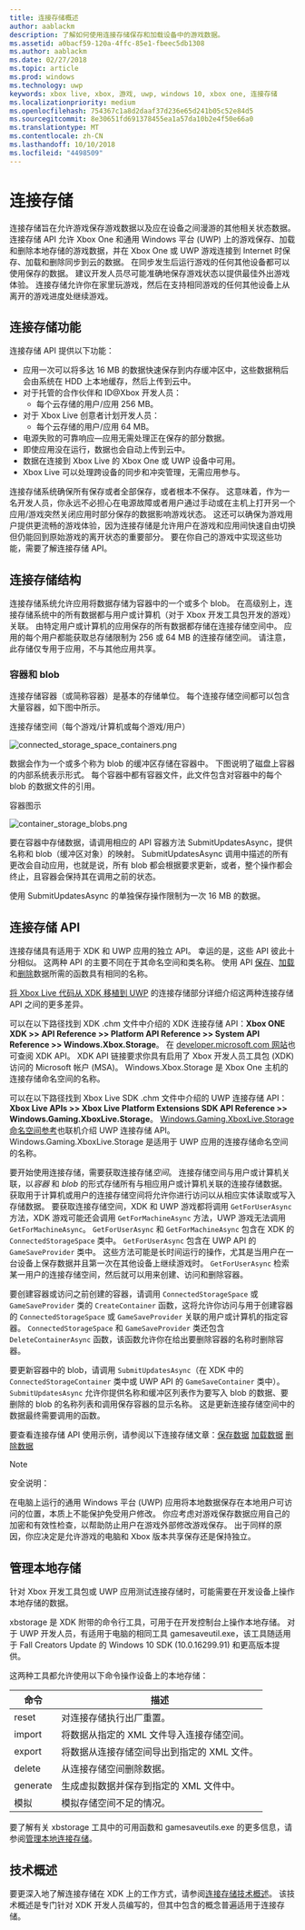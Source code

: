 ```yaml
---
title: 连接存储概述
author: aablackm
description: 了解如何使用连接存储保存和加载设备中的游戏数据。
ms.assetid: a0bacf59-120a-4ffc-85e1-fbeec5db1308
ms.author: aablackm
ms.date: 02/27/2018
ms.topic: article
ms.prod: windows
ms.technology: uwp
keywords: xbox live, xbox, 游戏, uwp, windows 10, xbox one, 连接存储
ms.localizationpriority: medium
ms.openlocfilehash: 754367c1a8d2daaf37d236e65d241b05c52e84d5
ms.sourcegitcommit: 8e30651fd691378455ea1a57da10b2e4f50e66a0
ms.translationtype: MT
ms.contentlocale: zh-CN
ms.lasthandoff: 10/10/2018
ms.locfileid: "4498509"
---
```

# <a name="connected-storage"></a>连接存储
连接存储旨在允许游戏保存游戏数据以及应在设备之间漫游的其他相关状态数据。 连接存储 API 允许 Xbox One 和通用 Windows 平台 (UWP) 上的游戏保存、加载和删除本地存储的游戏数据，并在 Xbox One 或 UWP 游戏连接到 Internet 时保存、加载和删除同步到云的数据。 在同步发生后运行游戏的任何其他设备都可以使用保存的数据。 建议开发人员尽可能准确地保存游戏状态以提供最佳外出游戏体验。 连接存储允许你在家里玩游戏，然后在支持相同游戏的任何其他设备上从离开的游戏进度处继续游戏。

## <a name="connected-storage-features"></a>连接存储功能

连接存储 API 提供以下功能：

- 应用一次可以将多达 16 MB 的数据快速保存到内存缓冲区中，这些数据稍后会由系统在 HDD 上本地缓存，然后上传到云中。
- 对于托管的合作伙伴和 ID@Xbox 开发人员：
    - 每个云存储的用户/应用 256 MB。
- 对于 Xbox Live 创意者计划开发人员：
    - 每个云存储的用户/应用 64 MB。
- 电源失败的可靠响应—应用无需处理正在保存的部分数据。
- 即使应用没在运行，数据也会自动上传到云中。
- 数据在连接到 Xbox Live 的 Xbox One 或 UWP 设备中可用。
- Xbox Live 可以处理跨设备的同步和冲突管理，无需应用参与。

连接存储系统确保所有保存或者全部保存，或者根本不保存。 这意味着，作为一名开发人员，你永远不必担心在电源故障或者用户通过手动或在主机上打开另一个应用/游戏突然关闭应用时部分保存的数据影响游戏状态。 这还可以确保为游戏用户提供更流畅的游戏体验，因为连接存储是允许用户在游戏和应用间快速自由切换但仍能回到原始游戏的离开状态的重要部分。 要在你自己的游戏中实现这些功能，需要了解连接存储 API。

## <a name="connected-storage-structure"></a>连接存储结构

连接存储系统允许应用将数据存储为容器中的一个或多个 blob。 在高级别上，连接存储系统中的所有数据都与用户或计算机（对于 Xbox 开发工具包开发的游戏）关联。 由特定用户或计算机的应用保存的所有数据都存储在连接存储空间中。 应用的每个用户都能获取总存储限制为 256 或 64 MB 的连接存储空间。 请注意，此存储仅专用于应用，不与其他应用共享。

### <a name="containers-and-blobs"></a>容器和 blob

连接存储容器（或简称容器）是基本的存储单位。 每个连接存储空间都可以包含大量容器，如下图中所示。

连接存储空间（每个游戏/计算机或每个游戏/用户）

![connected_storage_space_containers.png](../../images/connected_storage/connected_storage_space_containers.png)

 数据会作为一个或多个称为 blob 的缓冲区存储在容器中。 下图说明了磁盘上容器的内部系统表示形式。 每个容器中都有容器文件，此文件包含对容器中的每个 blob 的数据文件的引用。

容器图示

![container_storage_blobs.png](../../images/connected_storage/container_storage_blobs.png)

要在容器中存储数据，请调用相应的 API 容器方法 SubmitUpdatesAsync，提供名称和 blob（缓冲区对象）的映射。 SubmitUpdatesAsync 调用中描述的所有更改会自动应用，也就是说，所有 blob 都会根据要求更新，或者，整个操作都会终止，且容器会保持其在调用之前的状态。

使用 SubmitUpdatesAsync 的单独保存操作限制为一次 16 MB 的数据。

## <a name="connected-storage-api"></a>连接存储 API

连接存储具有适用于 XDK 和 UWP 应用的独立 API。 幸运的是，这些 API 彼此十分相似。 这两种 API 的主要不同在于其命名空间和类名称。 使用 API [保存](connected-storage-saving.md)、[加载](connected-storage-loading.md)和[删除](connected-storage-deleting.md)数据所需的函数具有相同的名称。

[将 Xbox Live 代码从 XDK 移植到 UWP](../../using-xbox-live/porting-xbox-live-code-from-xdk-to-uwp.md) 的连接存储部分详细介绍这两种连接存储 API 之间的更多差异。

可以在以下路径找到 XDK .chm 文件中介绍的 XDK 连接存储 API：**Xbox ONE XDK >> API Reference >> Platform API Reference >> System API Reference >> Windows.Xbox.Storage**。
在 [developer.microsoft.com 网站](https://developer.microsoft.com/en-us/games/xbox/docs/xdk/storage-xbox-microsoft-n)也可查阅 XDK API。
XDK API 链接要求你具有启用了 Xbox 开发人员工具包 (XDK) 访问的 Microsoft 帐户 (MSA)。
Windows.Xbox.Storage 是 Xbox One 主机的连接存储命名空间的名称。

可以在以下路径找到 Xbox Live SDK .chm 文件中介绍的 UWP 连接存储 API：**Xbox Live APIs >> Xbox Live Platform Extensions SDK API Reference >> Windows.Gaming.XboxLive.Storage**。
[Windows.Gaming.XboxLive.Storage 命名空间参考](https://docs.microsoft.com/en-us/uwp/api/windows.gaming.xboxlive.storage)也联机介绍 UWP 连接存储 API。
Windows.Gaming.XboxLive.Storage 是适用于 UWP 应用的连接存储命名空间的名称。

要开始使用连接存储，需要获取连接存储*空间*。 连接存储空间与用户或计算机关联，以*容器* 和 *blob* 的形式存储所有与相应用户或计算机关联的连接存储数据。 获取用于计算机或用户的连接存储空间将允许你进行访问以从相应实体读取或写入存储数据。 要获取连接存储空间，XDK 和 UWP 游戏都将调用 `GetForUserAsync` 方法，XDK 游戏可能还会调用 `GetForMachineAsync` 方法，UWP 游戏无法调用 `GetForMachineAsync`。 `GetForUserAsync` 和 `GetForMachineAsync` 包含在 XDK 的 `ConnectedStorageSpace` 类中。 `GetForUserAsync` 包含在 UWP API 的 `GameSaveProvider` 类中。 这些方法可能是长时间运行的操作，尤其是当用户在一台设备上保存数据并且第一次在其他设备上继续游戏时。 `GetForUserAsync` 检索某一用户的连接存储空间，然后就可以用来创建、访问和删除容器。

要创建容器或访问之前创建的容器，请调用 `ConnectedStorageSpace` 或 `GameSaveProvider` 类的 `CreateContainer` 函数，这将允许你访问与用于创建容器的 `ConnectedStorageSpace` 或 `GameSaveProvider` 关联的用户或计算机的指定容器。 `ConnectedStorageSpace` 和 `GameSaveProvider` 类还包含 `DeleteContainerAsync` 函数，该函数允许你在给出要删除容器的名称时删除容器。

要更新容器中的 blob，请调用 `SubmitUpdatesAsync`（在 XDK 中的 `ConnectedStorageContainer` 类中或 UWP API 的 `GameSaveContainer` 类中）。 `SubmitUpdatesAsync` 允许你提供名称和缓冲区列表作为要写入 blob 的数据、要删除的 blob 的名称列表和调用保存容器的显示名称。 这是更新连接存储空间中的数据最终需要调用的函数。

要查看连接存储 API 使用示例，请参阅以下连接存储文章：[保存数据](connected-storage-saving.md)
[加载数据](connected-storage-loading.md)
[删除数据](connected-storage-deleting.md)

> [!NOTE]
> 安全说明：
>
> 在电脑上运行的通用 Windows 平台 (UWP) 应用将本地数据保存在本地用户可访问的位置，本质上不能保护免受用户修改。
>你应考虑对游戏保存数据应用自己的加密和有效性检查，以帮助防止用户在游戏外部修改游戏保存。
>出于同样的原因，你应决定是允许游戏的电脑和 Xbox 版本共享保存还是保持独立。

## <a name="managing-local-storage"></a>管理本地存储

针对 Xbox 开发工具包或 UWP 应用测试连接存储时，可能需要在开发设备上操作本地存储的数据。

xbstorage 是 XDK 附带的命令行工具，可用于在开发控制台上操作本地存储。
对于 UWP 开发人员，有适用于电脑的相同工具 gamesaveutil.exe，该工具随适用于 Fall Creators Update 的 Windows 10 SDK (10.0.16299.91) 和更高版本提供。

这两种工具都允许使用以下命令操作设备上的本地存储：

|命令  |描述  |
|---------|---------|
|reset    | 对连接存储执行出厂重置。 |
|import   | 将数据从指定的 XML 文件导入连接存储空间。 |
|export   | 将数据从连接存储空间导出到指定的 XML 文件。 |
|delete   | 从连接存储空间删除数据。 |
|generate | 生成虚拟数据并保存到指定的 XML 文件中。 |
|模拟 | 模拟存储空间不足的情况。 |

要了解有关 xbstorage 工具中的可用函数和 gamesaveutils.exe 的更多信息，请参阅[管理本地连接存储](connected-storage-xb-storage.md)。

## <a name="technical-overview"></a>技术概述

要更深入地了解连接存储在 XDK 上的工作方式，请参阅[连接存储技术概述](connected-storage-technical-overview.md)。 该技术概述是专门针对 XDK 开发人员编写的，但其中包含的概念普遍适用于连接存储。